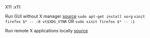X11
:x11:

Run GUI without X manager
[source](https://linuxconfig.org/how-to-run-x-applications-without-a-desktop-or-a-wm)
`sudo apt-get install xorg`
`xinit firefox $* -- :0 vt$XDG_VTNR`
OR  `sudo xinit firefox $* -- :1`

Run remote X applications locally
[source](https://askubuntu.com/questions/203173/run-application-on-local-machine-and-show-gui-on-remote-display)
